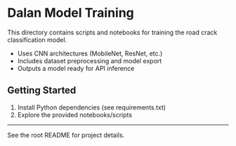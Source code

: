# Dalan Model Training

This directory contains scripts and notebooks for training the road crack classification model.

- Uses CNN architectures (MobileNet, ResNet, etc.)
- Includes dataset preprocessing and model export
- Outputs a model ready for API inference

## Getting Started

1. Install Python dependencies (see requirements.txt)
2. Explore the provided notebooks/scripts

---

See the root README for project details.
